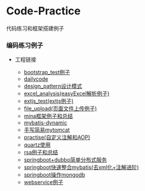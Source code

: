 # Code-Practice

代码练习和框架搭建例子

### 编码练习例子

 - 工程链接
    
    -  [bootstrap_test例子](https://github.com/khdl/Code-Practice/tree/master/bootstrap_test)
    -  [dailycode](https://github.com/khdl/Code-Practice/tree/master/dailycode)
    -  [design_pattern设计模式](https://github.com/khdl/Code-Practice/tree/master/design_pattern)
    -  [excel_analysis(easyExcel解析例子)](https://github.com/khdl/Code-Practice/tree/master/excel_analysis)
    -  [extjs_test(extjs例子)](https://github.com/khdl/Code-Practice/tree/master/extjs_test)
    -  [file_upload(页面文件上传例子)](https://github.com/khdl/Code-Practice/tree/master/file_upload)
    -  [mina框架例子和总结](https://github.com/khdl/Code-Practice/tree/master/mina)
    -  [mybatis-dynamic](https://github.com/khdl/Code-Practice/tree/master/mybatis-dynamic)
    -  [手写简易mytomcat](https://github.com/khdl/Code-Practice/tree/master/mytomcat)
    -  [practise(自定义注解和AOP)](https://github.com/khdl/Code-Practice/tree/master/practise)
    -  [quartz使用](https://github.com/khdl/Code-Practice/tree/master/quartz)
    -  [rsa例子和总结](https://github.com/khdl/Code-Practice/tree/master/rsa_test)
    -  [springboot+dubbo简单分布式服务](https://github.com/khdl/Code-Practice/tree/master/springboot%2Bdubbo)
    -  [springboot快速整合mybatis(去xml化+注解进阶)](https://github.com/khdl/Code-Practice/tree/master/springboot%E5%BF%AB%E9%80%9F%E6%95%B4%E5%90%88mybatis(%E5%8E%BBxml%E5%8C%96%2B%E6%B3%A8%E8%A7%A3%E8%BF%9B%E9%98%B6))
    -  [springboot操作mongodb](https://github.com/khdl/Code-Practice/tree/master/springboot操作mongodb)
    -  [webservice例子](https://github.com/khdl/Code-Practice/tree/master/webservice)


